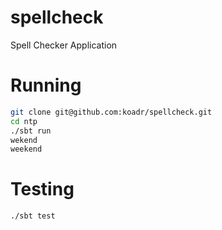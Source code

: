 spellcheck
==========

Spell Checker Application

Running
=======
```bash
git clone git@github.com:koadr/spellcheck.git
cd ntp
./sbt run 
wekend
weekend
```

Testing
=======
```bash
./sbt test
```
